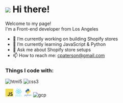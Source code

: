 <h1><img src="https://emojis.slackmojis.com/emojis/images/1531849430/4246/blob-sunglasses.gif?1531849430" width="30"/> Hi there! </h1>

<p>Welcome to my page! </br> I'm a Front-end developer from Los Angeles</p>

- 🔭 I’m currently working on building Shopify stores
- 🌱 I’m currently learning JavaScript & Python
- 💬 Ask me about Shopify store setups
- 📫 How to reach me: cpaterson@gmail.com

<h3>Things I code with: </h3>
<p>
  <img alt="html5" src="https://img.shields.io/badge/-HTML5-E34F26?style=flat-square&logo=html5&logoColor=white" />
  <img alt="css3" src="https://img.shields.io/badge/-css3-CC6699?style=flat-square&logo=css3&logoColor=white" />
  <p>
    <img src="https://raw.githubusercontent.com/devicons/devicon/master/icons/javascript/javascript-original.svg" alt="javascript" width="25" height="25" />
    <img src="https://raw.githubusercontent.com/devicons/devicon/master/icons/react/react-original-wordmark.svg" alt="react" width="25" height="25" />
    <img src="https://raw.githubusercontent.com/devicons/devicon/master/icons/python/python-original-wordmark.svg" alt="python" width="25" height="25" />
    <img src="https://www.vectorlogo.zone/logos/google_cloud/google_cloud-icon.svg" alt="gcp" width="25" height="25" />
  </p>
</p>
